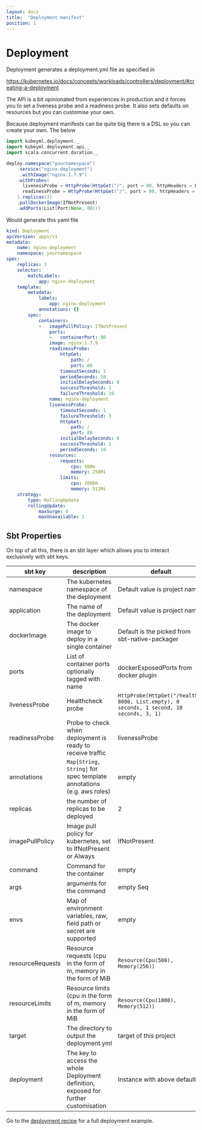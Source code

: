 ```yaml
---
layout: docs
title:  "Deployment manifest"
position: 1
---
```

# Deployment

Deployment generates a deployment.yml file as specified in 

https://kubernetes.io/docs/concepts/workloads/controllers/deployment/#creating-a-deployment

The API is a bit opinionated from experiences in production and it forces you to set a liveness probe and a readiness probe.
It also sets defaults on resources but you can customise your own.


Because deployment manifests can be quite big there is a DSL so you can create your own. The below

```scala
import kubeyml.deployment._
import kubeyml.deployment.api._
import scala.concurrent.duration._

deploy.namespace("yournamespace")
    .service("nginx-deployment")
     .withImage("nginx:1.7.9")
    .withProbes(
      livenessProbe = HttpProbe(HttpGet("/", port = 80, httpHeaders = List.empty), period = 10 seconds), 
      readinessProbe = HttpProbe(HttpGet("/", port = 80, httpHeaders = List.empty), failureThreshold = 10)
    ).replicas(3)
    .pullDockerImage(IfNotPresent)
    .addPorts(List(Port(None, 80)))
```

Would generate this yaml file

```yaml
kind: Deployment
apiVersion: apps/v1
metadata:
    name: nginx-deployment
    namespace: yournamespace
spec:
    replicas: 3
    selector:
        matchLabels:
            app: nginx-deployment
    template:
        metadata:
            labels:
                app: nginx-deployment
            annotations: {}
        spec:
            containers:
            -   imagePullPolicy: IfNotPresent
                ports:
                -   containerPort: 80
                image: nginx:1.7.9
                readinessProbe:
                    httpGet:
                        path: /
                        port: 80
                    timeoutSeconds: 1
                    periodSeconds: 10
                    initialDelaySeconds: 0
                    successThreshold: 1
                    failureThreshold: 10
                name: nginx-deployment
                livenessProbe:
                    timeoutSeconds: 1
                    failureThreshold: 3
                    httpGet:
                        path: /
                        port: 80
                    initialDelaySeconds: 0
                    successThreshold: 1
                    periodSeconds: 10
                resources:
                    requests:
                        cpu: 500m
                        memory: 256Mi
                    limits:
                        cpu: 1000m
                        memory: 512Mi
    strategy:
        type: RollingUpdate
        rollingUpdate:
            maxSurge: 0
            maxUnavailable: 1
```

## Sbt Properties

On top of all this, there is an sbt layer which allows you to interact exclusively with sbt keys.

| **sbt key**  | **description**  | **default**  | 
|---|---|---|
| namespace  | The kubernetes namespace of the deployment   |  Default value is project name | 
|  application | The name of the deployment  |  Default value is project name  |
|  dockerImage | The docker image to deploy in a single container |  Default is the picked from sbt-native-packager |
| ports | List of container ports optionally tagged with name | dockerExposedPorts from docker plugin|
| livenessProbe  | Healthcheck probe  | `HttpProbe(HttpGet("/health", 8080, List.empty), 0 seconds, 1 second, 10 seconds, 3, 1)` |
| readinessProbe  |  Probe to check when deployment is ready to receive traffic  | livenessProbe  |
| annotations  | `Map[String, String]` for spec template annotations (e.g. aws roles)  | empty  |
| replicas | the number of replicas to be deployed| 2 |
| imagePullPolicy | Image pull policy for kubernetes, set to IfNotPresent or Always | IfNotPresent |
| command | Command for the container | empty |
| args | arguments for the command | empty Seq |
| envs | Map of environment variables, raw, field path or secret are supported| empty |
| resourceRequests | Resource requests (cpu in the form of m, memory in the form of MiB |  `Resource(Cpu(500), Memory(256))` |
| resourceLimits | Resource limits (cpu in the form of m, memory in the form of MiB |  `Resource(Cpu(1000), Memory(512))` |
| target | The directory to output the deployment.yml | target of this project |
| deployment | The key to access the whole Deployment definition, exposed for further customisation | Instance with above defaults |


Go to the [deployment recipe](recipe/) for a full deployment example.
